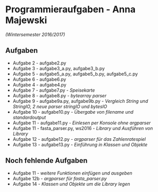 # Programmieraufgaben - Anna Majewski
*(Wintersemester 2016/2017)*

## Aufgaben
+ Aufgabe 2 - aufgabe2.py
+ Aufgabe 3 - aufgabe3_a.py, aufgabe3_b.py
+ Aufgabe 5 - aufgabe5_a.py, aufgabe5_b.py, aufgabe5_c.py
+ Aufgabe 6 - aufgabe6.py
+ Aufgabe 4 - aufgabe4.py
+ Aufgabe 7 - aufgabe7.py - *Speisekarte*
+ Aufgabe 8 - aufgabe8.py - *bytearray parser*
+ Aufgabe 9 - aufgabe9a.py, aufgabe9b.py - *Vergleich String und StringIO, 2 neue parser stringIO und bytesIO*
+ Aufgabe 10 - aufgabe10.py - *Übergabe von filename und standardoutput*
+ Aufgabe 11 - aufgabe11.py - *Einlesen per Konsole ohne argparser*
+ Aufgabe 11 - fasta_parser.py, ws2016 - *Library und Ausführen von Library*
+ Aufgabe 12 - aufgabe12.py - *argparser für das Zahlenratespiel*
+ Aufgabe 13 - aufgabe13.py - *Einführung in Klassen und Objekte*

## Noch fehlende Aufgaben
+ Aufgabe 11 - *weitere Funktionen einfügen und ausgeben*
+ Aufgabe 12b - *argparser für fasta_parser.py*
+ Aufgabe 14 - *Klassen und Objekte um die Library legen*
